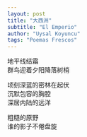 ```yaml
---
layout: post
title: "大西洲"
subtitle: "El Emperio"
author: "Uysal Koyuncu"
tags: "Poemas Frescos"
---
```


地平线结霜  
群鸟迎着夕阳降落树梢  
  
顷刻深蓝的密林在起伏  
沉默包容的胸腔  
深居内陆的远洋  
  
粗糙的原野  
谁的影子不倦盘旋  
 